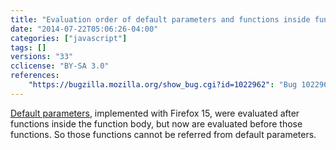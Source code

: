 ```yaml
---
title: "Evaluation order of default parameters and functions inside function body is changed"
date: "2014-07-22T05:06:26-04:00"
categories: ["javascript"]
tags: []
versions: "33"
cclicense: "BY-SA 3.0"
references:
    "https://bugzilla.mozilla.org/show_bug.cgi?id=1022962": "Bug 1022962 – Default parameters should be evaluated before function declarations"
---
```

[Default parameters](https://developer.mozilla.org/en-US/docs/Web/JavaScript/Reference/default_parameters), implemented with Firefox 15, were evaluated after functions inside the function body, but now are evaluated before those functions. So those functions cannot be referred from default parameters.
